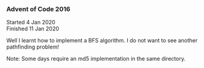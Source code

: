 ### Advent of Code 2016

Started 4 Jan 2020  
Finished 11 Jan 2020

Well I learnt how to implement a BFS algorithm. I do not want to see another pathfinding problem!

Note: Some days require an md5 implementation in the same directory.